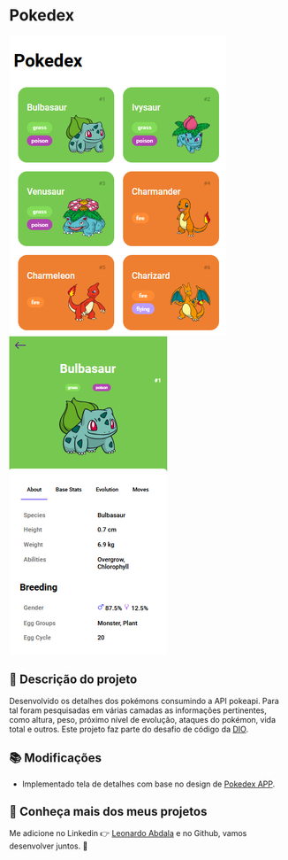 # Pokedex

![Mostrando: Print da tela de todos os pokemons da primeira geração](./assets/images/capture_index_pokedex.PNG)
![Mostrando: Print da tela de detalhes do pokemon](./assets/images/capture_details_pokedex.PNG)

## :rocket: Descrição do projeto

Desenvolvido os detalhes dos pokémons consumindo a API pokeapi. Para tal foram pesquisadas em várias camadas as informações pertinentes, como altura, peso, próximo nível de evolução, ataques do pokémon, vida total e outros. Este projeto faz parte do desafio de código da [DIO](https://dio.me).

## :books: Modificações

- Implementado tela de detalhes com base no design de [Pokedex APP](https://dribbble.com/shots/6540871-Pokedex-App#).

## :speech_balloon: Conheça mais dos meus projetos

Me adicione no Linkedin :point_right: [Leonardo Abdala](https://www.linkedin.com/in/leonardo-abdala/) e no Github, vamos desenvolver juntos. :facepunch:
